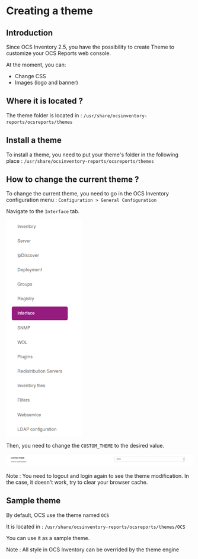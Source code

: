# Creating a theme

## Introduction

Since OCS Inventory 2.5, you have the possibility to create Theme to customize your OCS Reports web console.

At the moment, you can:
* Change CSS
* Images (logo and banner)

## Where it is located ?

The theme folder is located in : ```/usr/share/ocsinventory-reports/ocsreports/themes```

## Install a theme

To install a theme, you need to put your theme's folder in the following place : ```/usr/share/ocsinventory-reports/ocsreports/themes```

## How to change the current theme ?

To change the current theme, you need to go in the OCS Inventory configuration menu : ```Configuration > General Configuration```

Navigate to the ```Interface``` tab.

![Access Config](../../img/server/reports/config_tab_theme.png)

Then, you need to change the ```CUSTOM_THEME``` to the desired value.

![Access Config](../../img/server/reports/config_custom_theme.png)

Note : You need to logout and login again to see the theme modification. In the case, it doesn't work, try to clear your browser cache.

## Sample theme

By default, OCS use the theme named ```OCS```

It is located in : ```/usr/share/ocsinventory-reports/ocsreports/themes/OCS```

You can use it as a sample theme.

Note : All style in OCS Inventory can be overrided by the theme engine
